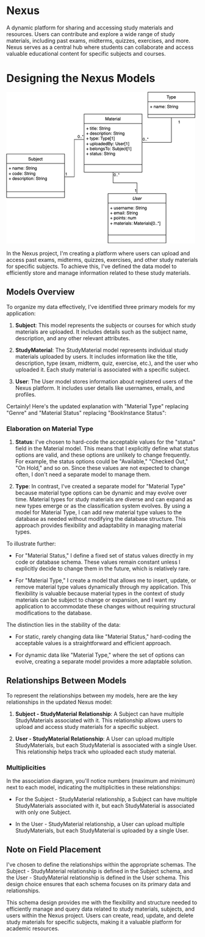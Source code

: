 # Nexus

A dynamic platform for sharing and accessing study materials and resources. Users can contribute and explore a wide range of study materials, including past exams, midterms, quizzes, exercises, and more. Nexus serves as a central hub where students can collaborate and access valuable educational content for specific subjects and courses.

# Designing the Nexus Models

![uml](./public/images/uml1.png)

In the Nexus project, I'm creating a platform where users can upload and access past exams, midterms, quizzes, exercises, and other study materials for specific subjects. To achieve this, I've defined the data model to efficiently store and manage information related to these study materials.

## Models Overview

To organize my data effectively, I've identified three primary models for my application:

1. **Subject**: This model represents the subjects or courses for which study materials are uploaded. It includes details such as the subject name, description, and any other relevant attributes.

2. **StudyMaterial**: The StudyMaterial model represents individual study materials uploaded by users. It includes information like the title, description, type (exam, midterm, quiz, exercise, etc.), and the user who uploaded it. Each study material is associated with a specific subject.

3. **User**: The User model stores information about registered users of the Nexus platform. It includes user details like usernames, emails, and profiles.

Certainly! Here's the updated explanation with "Material Type" replacing "Genre" and "Material Status" replacing "BookInstance Status":

### Elaboration on Material Type

1. **Status**: I've chosen to hard-code the acceptable values for the "status" field in the Material model. This means that I explicitly define what status options are valid, and these options are unlikely to change frequently. For example, the status options could be "Available," "Checked Out," "On Hold," and so on. Since these values are not expected to change often, I don't need a separate model to manage them.

2. **Type**: In contrast, I've created a separate model for "Material Type" because material type options can be dynamic and may evolve over time. Material types for study materials are diverse and can expand as new types emerge or as the classification system evolves. By using a model for Material Type, I can add new material type values to the database as needed without modifying the database structure. This approach provides flexibility and adaptability in managing material types.

To illustrate further:

- For "Material Status," I define a fixed set of status values directly in my code or database schema. These values remain constant unless I explicitly decide to change them in the future, which is relatively rare.

- For "Material Type," I create a model that allows me to insert, update, or remove material type values dynamically through my application. This flexibility is valuable because material types in the context of study materials can be subject to change or expansion, and I want my application to accommodate these changes without requiring structural modifications to the database.

The distinction lies in the stability of the data:

- For static, rarely changing data like "Material Status," hard-coding the acceptable values is a straightforward and efficient approach.

- For dynamic data like "Material Type," where the set of options can evolve, creating a separate model provides a more adaptable solution.

## Relationships Between Models

To represent the relationships between my models, here are the key relationships in the updated Nexus model:

1. **Subject - StudyMaterial Relationship**: A Subject can have multiple StudyMaterials associated with it. This relationship allows users to upload and access study materials for a specific subject.

2. **User - StudyMaterial Relationship**: A User can upload multiple StudyMaterials, but each StudyMaterial is associated with a single User. This relationship helps track who uploaded each study material.

### Multiplicities

In the association diagram, you'll notice numbers (maximum and minimum) next to each model, indicating the multiplicities in these relationships:

- For the Subject - StudyMaterial relationship, a Subject can have multiple StudyMaterials associated with it, but each StudyMaterial is associated with only one Subject.

- In the User - StudyMaterial relationship, a User can upload multiple StudyMaterials, but each StudyMaterial is uploaded by a single User.

## Note on Field Placement

I've chosen to define the relationships within the appropriate schemas. The Subject - StudyMaterial relationship is defined in the Subject schema, and the User - StudyMaterial relationship is defined in the User schema. This design choice ensures that each schema focuses on its primary data and relationships.

This schema design provides me with the flexibility and structure needed to efficiently manage and query data related to study materials, subjects, and users within the Nexus project. Users can create, read, update, and delete study materials for specific subjects, making it a valuable platform for academic resources.